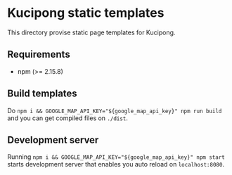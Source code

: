 # Kucipong static templates

This directory provise static page templates for Kucipong.

## Requirements

* npm (>= 2.15.8)

## Build templates

Do `npm i && GOOGLE_MAP_API_KEY="${google_map_api_key}" npm run build` and you can get compiled files on `./dist`.

## Development server

Running `npm i && GOOGLE_MAP_API_KEY="${google_map_api_key}" npm start` starts development server that enables you auto reload on `localhost:8080`.
